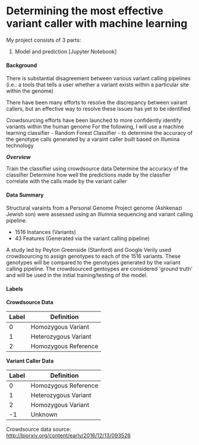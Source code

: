 # Determining the most effective variant caller with machine learning

My project consists of 3 parts:

1. Model and prediction [Jupyter Notebook]

#### Background
There is substantial disagreement between various variant calling pipelines (i.e.: a tools that tells a user whether a variant exists within a particular site within the genome)

There have been many efforts to resolve the discrepancy between vairant callers, but an effective way to resolve these issues has yet to be identified

Crowdsourcing efforts have been launched to more confidently identify variants within the human genome
For the following, I will use a machine learning classifier - Random Forest Classifier - to determine the accuracy of the genotype calls generated by a varaint caller built based on Illumina technology

***Overview***

Train the classifier using crowdsource data
Determine the accuracy of the classifier
Determine how well the predictions made by the classfier correlate with the calls made by the variant caller


#### Data Summary
Structural varaints from a Personal Genome Project genome (Ashkenazi Jewish son) were assessed using an Illumnia sequencing and variant calling pipeline. 

* 1516 Instances (Variants)
* 43 Features (Generated via the variant calling pipeline)

A study led by Peyton Greenside (Stanford) and Google Verily used crowdsourcing to assign genotypes to each of the 1516 variants. These genotypes will be compared to the genotypes generated by the variant calling pipeline. The crowdsourced gentoypes are considered 'ground truth' and will be used in the initial training/testing of the model.

#### Labels

**Crowdsource Data**

| Label | Definition           |
|-------|----------------------|
|   0   | Homozygous Variant   |
|   1   | Heterozygous Variant |
|   2   | Homozygous Reference |


**Variant Caller Data**

| Label | Definition           |
|-------|----------------------|
|   0   | Homozygous Reference |
|   1   | Heterozygous Variant |
|   2   | Homozygous Variant   |
|   -1  | Unknown              |





Crowdsource data source: http://biorxiv.org/content/early/2016/12/13/093526
